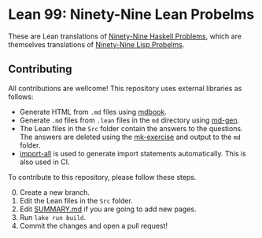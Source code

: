 # Lean 99: Ninety-Nine Lean Probelms

These are Lean translations of [Ninety-Nine Haskell Problems](https://wiki.haskell.org/H-99:_Ninety-Nine_Haskell_Problems), which are themselves translations of [Ninety-Nine Lisp Probelms](https://www.ic.unicamp.br/~meidanis/courses/mc336/problemas-lisp/L-99_Ninety-Nine_Lisp_Problems.html).

## Contributing

All contributions are wellcome! This repository uses external libraries as follows:

* Generate HTML from `.md` files using [mdbook](https://github.com/rust-lang/mdBook).
* Generate `.md` files from `.lean` files in the `md` directory using [md-gen](https://github.com/Seasawher/mdgen).
* The Lean files in the `Src` folder contain the answers to the questions. The answers are deleted using the [mk-exercise](https://github.com/Seasawher/mk-exercise) and output to the `md` folder.
* [import-all](https://github.com/Seasawher/import-all) is used to generate import statements automatically. This is also used in CI.

To contribute to this repository, please follow these steps.

0. Create a new branch.
1. Edit the Lean files in the `Src` folder.
2. Edit [SUMMARY.md](./md/SUMMARY.md) if you are going to add new pages.
3. Run `lake run build`.
4. Commit the changes and open a pull request!